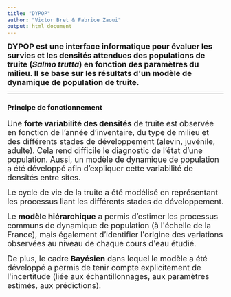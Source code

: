 ```yaml
---
title: "DYPOP"
author: "Victor Bret & Fabrice Zaoui"
output: html_document
---
```


<font size="4">**DYPOP est une interface informatique pour évaluer les survies et les densités attendues des populations de truite (_Salmo trutta_) en fonction des paramètres du milieu. Il se base sur les résultats d'un modèle de dynamique de population de truite.**</font>

* * *

### **Principe de fonctionnement**


<font size="4">Une **forte variabilité des densités** de truite est observée en fonction de l’année d’inventaire, du type de milieu et des différents stades de développement (alevin, juvénile, adulte). Cela rend difficile le diagnostic de l’état d’une population. Aussi, un modèle de dynamique de population a été développé afin d’expliquer cette variabilité de densités entre sites.</font>


<font size="4">Le cycle de vie de la truite a été modélisé en représentant les processus liant les différents stades de développement.</font>


<font size="4">Le **modèle hiérarchique** a permis d’estimer les processus communs de dynamique de population (à l'échelle de la France), mais également d’identifier l'origine des variations observées au niveau de chaque cours d'eau étudié.</font>


<font size="4">De plus, le cadre **Bayésien** dans lequel le modèle a été développé a permis de tenir compte explicitement de l'incertitude (liée aux échantillonnages, aux paramètres estimés, aux prédictions).</font>
